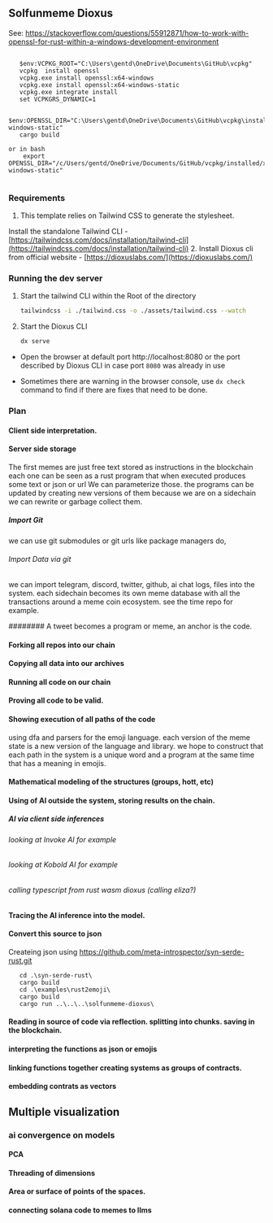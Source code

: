 ## Solfunmeme Dioxus 

See:
https://stackoverflow.com/questions/55912871/how-to-work-with-openssl-for-rust-within-a-windows-development-environment


```
   
   $env:VCPKG_ROOT="C:\Users\gentd\OneDrive\Documents\GitHub\vcpkg"
   vcpkg  install openssl 
   vcpkg.exe install openssl:x64-windows
   vcpkg.exe install openssl:x64-windows-static
   vcpkg.exe integrate install
   set VCPKGRS_DYNAMIC=1
  
   $env:OPENSSL_DIR="C:\Users\gentd\OneDrive\Documents\GitHub\vcpkg\installed\x64-windows-static"
   cargo build

or in bash
    export OPENSSL_DIR="/c/Users/gentd/OneDrive/Documents/GitHub/vcpkg/installed/x64-windows-static"
    
```



### Requirements
1. This template relies on Tailwind CSS to generate the stylesheet. 

Install the standalone Tailwind CLI - [https://tailwindcss.com/docs/installation/tailwind-cli](https://tailwindcss.com/docs/installation/tailwind-cli)
2. Install Dioxus cli from official website - [https://dioxuslabs.com/](https://dioxuslabs.com/)


### Running the dev server
1. Start the tailwind CLI within the Root of the directory
    ```sh
    tailwindcss -i ./tailwind.css -o ./assets/tailwind.css --watch
    ```
2. Start the Dioxus CLI
    ```sh
    dx serve
    ```

- Open the browser at default port http://localhost:8080 or the port described by Dioxus CLI in case port `8080` was already in use

- Sometimes there are warning in the browser console, use `dx check` command to find if there are fixes that need to be done.


### Plan

#### Client side interpretation.
#### Server side storage
The first memes are just free text stored as instructions in the blockchain
each one can be seen as a rust program that when executed produces some text or json or url
We can parameterize those. the programs can be updated by creating new versions of them
because we are on a sidechain we can rewrite or garbage collect them.

##### Import Git
we can use git submodules or git urls like package managers do,

###### Import Data via git
we can import telegram, discord, twitter, github, ai chat logs, files into the system.
each sidechain becomes its own meme database with all the transactions around a meme coin ecosystem.
see the time repo for example.

######## A tweet becomes a program or meme, 
an anchor is the code.

#### Forking all repos into our chain
#### Copying all data into our archives
#### Running all code on our chain
#### Proving all code to be valid.
#### Showing execution of all paths of the code
using dfa and parsers for the emoji language. 
each version of the meme state is a new version of the language and library.
we hope to construct that each path in the system is a unique word and a program at the same time that has a meaning in emojis.
#### Mathematical modeling of the structures (groups, hott, etc)
#### Using of AI outside the system, storing results on the chain.
##### AI via client side inferences
###### looking at Invoke AI for example
###### looking at Kobold AI for example
###### calling typescript from rust wasm dioxus (calling eliza?)
#### Tracing the AI inference into the model.


#### Convert this source to json
Createing json  using https://github.com/meta-introspector/syn-serde-rust.git

 ```
    cd .\syn-serde-rust\
    cargo build
    cd .\examples\rust2emoji\
    cargo build
    cargo run ..\..\..\solfunmeme-dioxus\
```

#### Reading in source of code via reflection. splitting into chunks. saving in the blockchain.
#### interpreting the functions as json or emojis
#### linking functions together creating systems as groups of contracts.
#### embedding contrats as vectors


## Multiple visualization
### ai convergence on models
#### PCA
#### Threading of dimensions
#### Area or surface of points of the spaces.
#### connecting solana code to memes to llms


